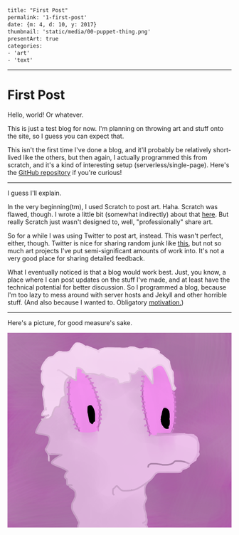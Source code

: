 
    title: "First Post"
    permalink: '1-first-post'
    date: {m: 4, d: 10, y: 2017}
    thumbnail: 'static/media/00-puppet-thing.png'
    presentArt: true
    categories:
    - 'art'
    - 'text'

---

# First Post

Hello, world! Or whatever.

This is just a test blog for now. I'm planning on throwing art and stuff onto
the site, so I guess you can expect that.

This isn't the first time I've done a blog, and it'll probably be relatively
short-lived like the others, but then again, I actually programmed this from
scratch, and it's a kind of interesting setup (serverless/single-page). Here's
the [GitHub repository][repo] if you're curious!

---

I guess I'll explain.

In the very beginning(tm), I used Scratch to post art. Haha. Scratch was
flawed, though. I wrote a little bit (somewhat indirectly) about that
[here][scratch-flaws]. But really Scratch just wasn't designed to, well,
"professionally" share art.

So for a while I was using Twitter to post art, instead. This wasn't perfect,
either, though. Twitter is nice for sharing random junk like
[this][neck-sizes], but not so much art projects I've put semi-significant
amounts of work into. It's not a very good place for sharing detailed feedback.

What I eventually noticed is that a blog would work best. Just, you know, a
place where I can post updates on the stuff I've made, and at least have the
technical potential for better discussion. So I programmed a blog, because I'm
too lazy to mess around with server hosts and Jekyll and other horrible stuff.
(And also because I wanted to. Obligatory [motivation.][motivation])

---

Here's a picture, for good measure's sake.

![Puppet thing](static/media/00-puppet-thing.png)

  [repo]: https://github.com/liam4/blog
  [scratch-flaws]: https://scratch.mit.edu/projects/152633913/
  [neck-sizes]: https://twitter.com/towerofnix/status/844198786410930176
  [motivation]: https://youtu.be/uNjxe8ShM-8?t=1m41s
